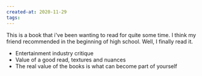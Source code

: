 ```yaml
---
created-at: 2020-11-29
tags:
---
```

This is a book that i've been wanting to read for quite some time. I think my friend recommended in the beginning of high school. Well, I finally read it.

- Entertainment industry critique
- Value of a good read, textures and nuances
- The real value of the books is what can become part of yourself